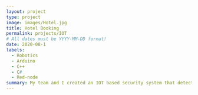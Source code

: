 ```yaml
---
layout: project
type: project
image: images/Hotel.jpg
title: Hotel Booking 
permalink: projects/IOT
# All dates must be YYYY-MM-DD format!
date: 2020-08-1
labels:
  - Robotics
  - Arduino
  - C++
  - C#
  - Red-node
summary: My team and I created an IOT based security system that detects water leaks, temperature increase, smoke, and humidity levels. We added a little bit of machine learning that can predict when a fire incident will rise then locate and call the nearest fire department.
---
```




